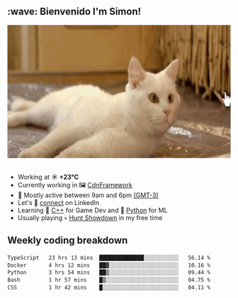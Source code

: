 <h2>:wave: <b>Bienvenido I'm Simon!&nbsp;</b></h2>

<section>
  <img src="./static/banner.gif" height=300 width=1000>
</section>

<br>

<ul>
  <li>
		<!--START_SECTION:weather-->
		Working at <b>☀️   +23°C</b>
		<!--END_SECTION:weather-->
  </li>
  <li>
    Currently working in 🖼️&nbsp;<a href=https://github.com/snapverse/cdn-framework target=_blank>CdnFramework</a>
  </li>
  <li>
    🚩 Mostly active between 9am and 6pm <a href=https://onlinealarmkur.com/world/es target=_blank>(GMT-3)</a>
  </li>
  <li>
    Let's 🔗&nbsp;<a href=https://www.linkedin.com/in/itsimmons target=_blank>connect</a> on LinkedIn
  </li>
  <li>
    Learning 👴&nbsp;<a href=https://images3.memedroid.com/images/UPLOADED755/65f2bce6734f6.webp target=_blank>C++</a> for Game Dev and 🐍&nbsp;<a href=https://qph.cf2.quoracdn.net/main-qimg-4472b6229cb75bf66ab531f3ebd4f975-lq target=_blank>Python</a> for ML
  </li>
  <li>
    Usually playing 💀&nbsp;<a href=https://www.huntshowdown.com target=_blank>Hunt Showdown</a> in my free time
  </li>
</ul>

<h2><b>Weekly coding breakdown </b></h2>

<!--START_SECTION:waka-->

```txt
TypeScript   23 hrs 13 mins  ██████████████░░░░░░░░░░░   56.14 %
Docker       4 hrs 12 mins   ██▓░░░░░░░░░░░░░░░░░░░░░░   10.16 %
Python       3 hrs 54 mins   ██▒░░░░░░░░░░░░░░░░░░░░░░   09.44 %
Bash         1 hr 57 mins    █▒░░░░░░░░░░░░░░░░░░░░░░░   04.75 %
CSS          1 hr 42 mins    █░░░░░░░░░░░░░░░░░░░░░░░░   04.11 %
```

<!--END_SECTION:waka-->
